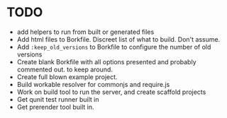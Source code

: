 TODO
====

- add helpers to run from built or generated files
- Add html files to Borkfile. Discreet list of what to build. Don't assume.
- Add `:keep_old_versions` to Borkfile to configure the number of old versions
- Create blank Borkfile with all options presented and probably commented out.
  to keep around.
- Create full blown example project.
- Build workable resolver for commonjs and require.js
- Work on build tool to run the server, and create scaffold projects
- Get qunit test runner built in
- Get prerender tool built in.
